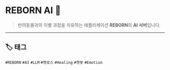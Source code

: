 # REBORN AI 🤖  
> 반려동물과의 이별 과정을 치유하는 애플리케이션 **REBORN**의 **AI 서버**입니다.  

---

## 🏷️ 태그  
`#REBORN` `#AI` `#LLM` `#펫로스` `#Healing` `#챗봇` `#Emotion`  
